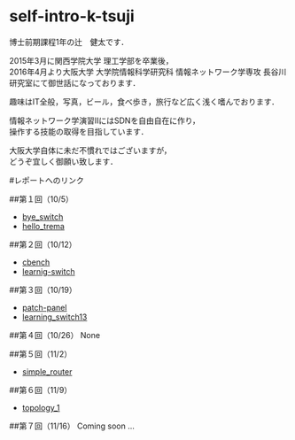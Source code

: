# self-intro-k-tsuji  
博士前期課程1年の辻　健太です．  

2015年3月に関西学院大学 理工学部を卒業後，  
2016年4月より大阪大学 大学院情報科学研究科 情報ネットワーク学専攻 長谷川研究室にて御世話になっております．  

趣味はIT全般，写真，ビール，食べ歩き，旅行など広く浅く嗜んでおります．  

情報ネットワーク学演習ⅡにはSDNを自由自在に作り，  
操作する技能の取得を目指しています．  

大阪大学自体に未だ不慣れではございますが，  
どうぞ宜しく御願い致します．  





#レポートへのリンク

##第１回（10/5）
* [bye_switch](https://github.com/handai-trema/hello-trema-k-tsuji/blob/master/report_bye_switch.md)  
* [hello_trema](https://github.com/handai-trema/hello-trema-k-tsuji/blob/master/report_hello_trema.md)  

##第２回（10/12）
* [cbench](https://github.com/handai-trema/cbench-k-tsuji/blob/master/report_cbench.md)  
* [learnig-switch](https://github.com/handai-trema/learning-switch-k-tsuji/blob/develop/report_leacning-switch.md)  

##第３回（10/19）
* [patch-panel](https://github.com/handai-trema/patch-panel-k-tsuji/blob/develop/report_patch-panel.md)
* [learning_switch13](https://github.com/handai-trema/learning-switch-k-tsuji/blob/develop/report_leacning-switch13.md)

##第４回（10/26）
None

##第５回（11/2）
* [simple_router](https://github.com/handai-trema/simple-router-k-tsuji/blob/develop/report_simple-router.md)

##第６回（11/9）
* [topology_1](https://github.com/handai-trema/deck/blob/develop/week6/assignment1_topology.md)

##第７回（11/16）
Coming soon ...
